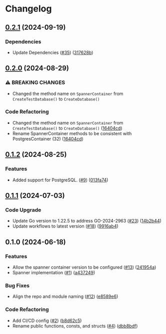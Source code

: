 # Changelog

## [0.2.1](https://github.com/cccteam/db-initiator/compare/v0.2.0...v0.2.1) (2024-09-19)


### Dependencies

* Update Dependencies ([#35](https://github.com/cccteam/db-initiator/issues/35)) ([317628b](https://github.com/cccteam/db-initiator/commit/317628bf467fa5a108e66b3a86085d83b35baf9f))

## [0.2.0](https://github.com/cccteam/db-initiator/compare/v0.1.2...v0.2.0) (2024-08-29)


### ⚠ BREAKING CHANGES

* Changed the method name on `SpannerContainer` from `CreateTestDatabase()` to `CreateDatabase()`

### Code Refactoring

* Changed the method name on `SpannerContainer` from `CreateTestDatabase()` to `CreateDatabase()` ([16404cd](https://github.com/cccteam/db-initiator/commit/16404cd4d40ab1c1fe4ecd757bba7c278e64627e))
* Rename SpannerContainer methods to be consistent with PostgresContainer (32) ([16404cd](https://github.com/cccteam/db-initiator/commit/16404cd4d40ab1c1fe4ecd757bba7c278e64627e))

## [0.1.2](https://github.com/cccteam/db-initiator/compare/v0.1.1...v0.1.2) (2024-08-25)


### Features

* Added support for PostgreSQL. ([#9](https://github.com/cccteam/db-initiator/issues/9)) ([013fa74](https://github.com/cccteam/db-initiator/commit/013fa7434295b939352a75c8e78b314e55059625))

## [0.1.1](https://github.com/cccteam/db-initiator/compare/v0.1.0...v0.1.1) (2024-07-03)


### Code Upgrade

* Update Go version to 1.22.5 to address GO-2024-2963 ([#23](https://github.com/cccteam/db-initiator/issues/23)) ([14b2b44](https://github.com/cccteam/db-initiator/commit/14b2b442f1083c9e2a1aa32148943e60d2a84ae6))
* Update workflows to latest version ([#18](https://github.com/cccteam/db-initiator/issues/18)) ([9916ab4](https://github.com/cccteam/db-initiator/commit/9916ab4f7c3e028b1574a208fba0ad8c3bd23d1f))

## 0.1.0 (2024-06-18)


### Features

* Allow the spanner container version to be configured ([#13](https://github.com/cccteam/db-initiator/issues/13)) ([241954a](https://github.com/cccteam/db-initiator/commit/241954ac932ff9d9f2f1b755ac7c858ad3a15cbb))
* Spanner implementation ([#1](https://github.com/cccteam/db-initiator/issues/1)) ([a437249](https://github.com/cccteam/db-initiator/commit/a437249ffd7ee66259e538e2801f16e45a288a1c))


### Bug Fixes

* Align the repo and module naming ([#12](https://github.com/cccteam/db-initiator/issues/12)) ([e8589e6](https://github.com/cccteam/db-initiator/commit/e8589e6f5fcd3543368cd9236468962a25ff07fe))


### Code Refactoring

* Add CI/CD config ([#2](https://github.com/cccteam/db-initiator/issues/2)) ([b8d62c5](https://github.com/cccteam/db-initiator/commit/b8d62c5cc29e79a08c95f4b598f4ed1273a78b87))
* Rename public functions, consts, and structs ([#4](https://github.com/cccteam/db-initiator/issues/4)) ([dbb8bdf](https://github.com/cccteam/db-initiator/commit/dbb8bdf2810138564133fb467a859bf3335b20d8))
